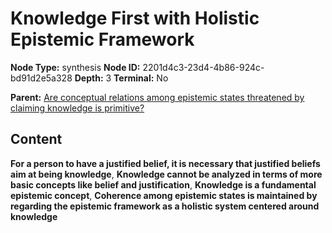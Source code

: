 # Knowledge First with Holistic Epistemic Framework

**Node Type:** synthesis
**Node ID:** 2201d4c3-23d4-4b86-924c-bd91d2e5a328
**Depth:** 3
**Terminal:** No

**Parent:** [Are conceptual relations among epistemic states threatened by claiming knowledge is primitive?](are-conceptual-relations-among-epistemic-states-threatened-by-claiming-knowledge-is-primitive.md)

## Content

**For a person to have a justified belief, it is necessary that justified beliefs aim at being knowledge**, **Knowledge cannot be analyzed in terms of more basic concepts like belief and justification**, **Knowledge is a fundamental epistemic concept**, **Coherence among epistemic states is maintained by regarding the epistemic framework as a holistic system centered around knowledge**
